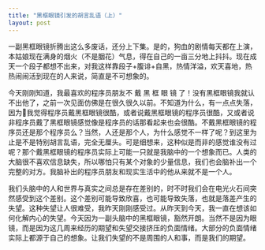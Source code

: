 ```yaml
---
title: "黑框眼镜引发的胡言乱语（上）"
layout: post
---
```


一副黑框眼镜折腾出这么多废话，还分上下集。是的，狗血的剧情每天都在上演，本姑娘现在满身的烟火（不是胭花）气息，得在自己的一亩三分地上抖抖。现在成天一个段子都想不出来，对我这样靠段子+腹诽+自黑，热情洋溢，欢天喜地，热热闹闹活到现在的人来说，简直是不可想象的。

今天刚刚知道，我最喜欢的程序员朋友不 戴 黑 框 眼 镜 了！没有黑框眼镜我就认不出他了，之前一次见面仿佛是在很久很久以前。不知道为什么，有一点点失落，因为我觉得程序员戴黑框眼镜很酷，或者说戴黑框眼镜的程序员很酷，又或者说非程序员戴了黑框眼镜感觉像是程序员的话那看起来也会很酷。不戴黑框眼镜的程序员还是那个程序员么？当然，人还是那个人，为什么感觉不一样了呢？到这里为止是不是特别胡言乱语，完全无厘头。可是细想来，这种似是而非的感觉谁没有过呢？那个戴黑框眼镜的程序员实际上可能一只就是我脑中的一个想象而已。人类的大脑很不喜欢信息缺失，所以哪怕只有某个对象的少量信息，我们也会脑补出一个完整的对方。我脑补出的程序员朋友和现实生活中的他从来就不是一个人。

我们头脑中的人和世界与真实之间总是存在差别的，时不时我们会在电光火石间突然感受到这个差别。这个差别可能导致欣喜，也可能导致失落，也就是落差产生的失望。这种失望让人很难受，我昨天刚刚感受过。从昨天到今天，我一直在想该如何化解内心的失望。今天因为一副头脑中的黑框眼镜，豁然开朗。当然不是因为眼镜，而是因为这几周来经历的期望和失望交接挤压的负面情绪。大部分的负面情绪实际上都源于自己的想象。让我们失望的不是周围的人和事，而是我们的期望。
